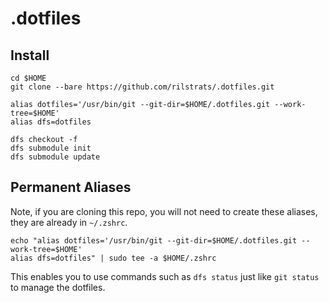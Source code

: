 # .dotfiles

## Install

```
cd $HOME
git clone --bare https://github.com/rilstrats/.dotfiles.git

alias dotfiles='/usr/bin/git --git-dir=$HOME/.dotfiles.git --work-tree=$HOME'
alias dfs=dotfiles

dfs checkout -f
dfs submodule init
dfs submodule update
```

## Permanent Aliases

Note, if you are cloning this repo, you will not need to create these aliases, they are already in `~/.zshrc`.

```
echo "alias dotfiles='/usr/bin/git --git-dir=$HOME/.dotfiles.git --work-tree=$HOME'
alias dfs=dotfiles" | sudo tee -a $HOME/.zshrc
```

This enables you to use commands such as `dfs status` just like `git status` to manage the dotfiles.
